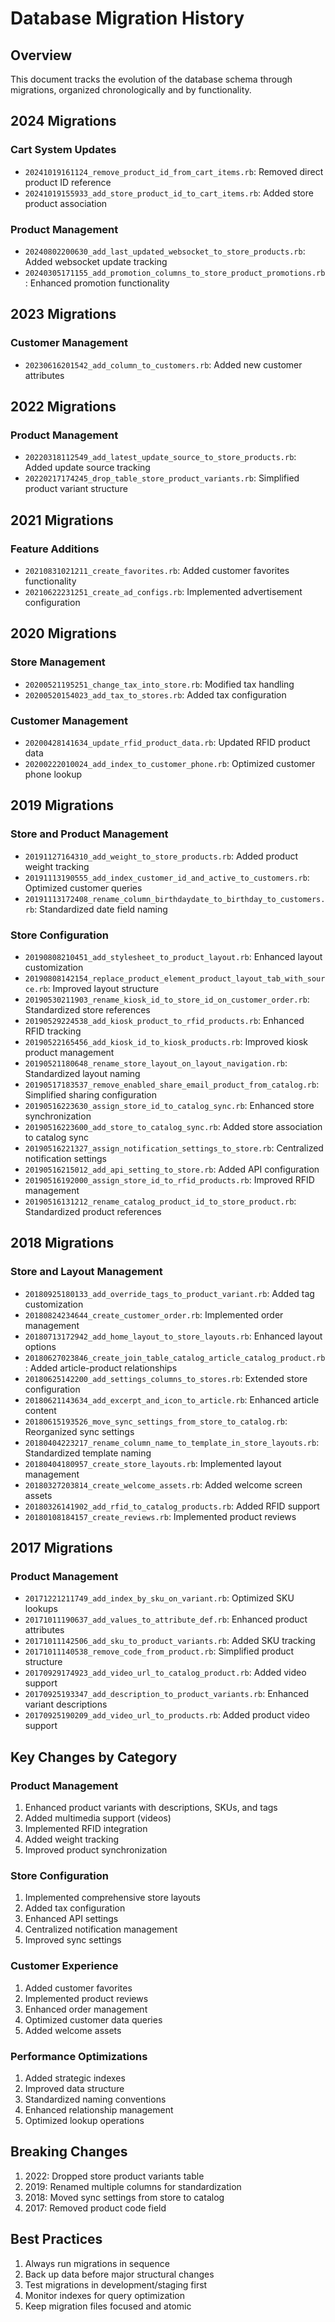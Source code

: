 # Database Migration History

## Overview
This document tracks the evolution of the database schema through migrations, organized chronologically and by functionality.

## 2024 Migrations

### Cart System Updates
- `20241019161124_remove_product_id_from_cart_items.rb`: Removed direct product ID reference
- `20241019155933_add_store_product_id_to_cart_items.rb`: Added store product association

### Product Management
- `20240802200630_add_last_updated_websocket_to_store_products.rb`: Added websocket update tracking
- `20240305171155_add_promotion_columns_to_store_product_promotions.rb`: Enhanced promotion functionality

## 2023 Migrations

### Customer Management
- `20230616201542_add_column_to_customers.rb`: Added new customer attributes

## 2022 Migrations

### Product Management
- `20220318112549_add_latest_update_source_to_store_products.rb`: Added update source tracking
- `20220217174245_drop_table_store_product_variants.rb`: Simplified product variant structure

## 2021 Migrations

### Feature Additions
- `20210831021211_create_favorites.rb`: Added customer favorites functionality
- `20210622231251_create_ad_configs.rb`: Implemented advertisement configuration

## 2020 Migrations

### Store Management
- `20200521195251_change_tax_into_store.rb`: Modified tax handling
- `20200520154023_add_tax_to_stores.rb`: Added tax configuration

### Customer Management
- `20200428141634_update_rfid_product_data.rb`: Updated RFID product data
- `20200222010024_add_index_to_customer_phone.rb`: Optimized customer phone lookup

## 2019 Migrations

### Store and Product Management
- `20191127164310_add_weight_to_store_products.rb`: Added product weight tracking
- `20191113190555_add_index_customer_id_and_active_to_customers.rb`: Optimized customer queries
- `20191113172408_rename_column_birthdaydate_to_birthday_to_customers.rb`: Standardized date field naming

### Store Configuration
- `20190808210451_add_stylesheet_to_product_layout.rb`: Enhanced layout customization
- `20190808142154_replace_product_element_product_layout_tab_with_source.rb`: Improved layout structure
- `20190530211903_rename_kiosk_id_to_store_id_on_customer_order.rb`: Standardized store references
- `20190529224538_add_kiosk_product_to_rfid_products.rb`: Enhanced RFID tracking
- `20190522165456_add_kiosk_id_to_kiosk_products.rb`: Improved kiosk product management
- `20190521180648_rename_store_layout_on_layout_navigation.rb`: Standardized layout naming
- `20190517183537_remove_enabled_share_email_product_from_catalog.rb`: Simplified sharing configuration
- `20190516223630_assign_store_id_to_catalog_sync.rb`: Enhanced store synchronization
- `20190516223600_add_store_to_catalog_sync.rb`: Added store association to catalog sync
- `20190516221327_assign_notification_settings_to_store.rb`: Centralized notification settings
- `20190516215012_add_api_setting_to_store.rb`: Added API configuration
- `20190516192000_assign_store_id_to_rfid_products.rb`: Improved RFID management
- `20190516131212_rename_catalog_product_id_to_store_product.rb`: Standardized product references

## 2018 Migrations

### Store and Layout Management
- `20180925180133_add_override_tags_to_product_variant.rb`: Added tag customization
- `20180824234644_create_customer_order.rb`: Implemented order management
- `20180713172942_add_home_layout_to_store_layouts.rb`: Enhanced layout options
- `20180627023846_create_join_table_catalog_article_catalog_product.rb`: Added article-product relationships
- `20180625142200_add_settings_columns_to_stores.rb`: Extended store configuration
- `20180621143634_add_excerpt_and_icon_to_article.rb`: Enhanced article content
- `20180615193526_move_sync_settings_from_store_to_catalog.rb`: Reorganized sync settings
- `20180404223217_rename_column_name_to_template_in_store_layouts.rb`: Standardized template naming
- `20180404180957_create_store_layouts.rb`: Implemented layout management
- `20180327203814_create_welcome_assets.rb`: Added welcome screen assets
- `20180326141902_add_rfid_to_catalog_products.rb`: Added RFID support
- `20180108184157_create_reviews.rb`: Implemented product reviews

## 2017 Migrations

### Product Management
- `20171221211749_add_index_by_sku_on_variant.rb`: Optimized SKU lookups
- `20171011190637_add_values_to_attribute_def.rb`: Enhanced product attributes
- `20171011142506_add_sku_to_product_variants.rb`: Added SKU tracking
- `20171011140538_remove_code_from_product.rb`: Simplified product structure
- `20170929174923_add_video_url_to_catalog_product.rb`: Added video support
- `20170925193347_add_description_to_product_variants.rb`: Enhanced variant descriptions
- `20170925190209_add_video_url_to_products.rb`: Added product video support

## Key Changes by Category

### Product Management
1. Enhanced product variants with descriptions, SKUs, and tags
2. Added multimedia support (videos)
3. Implemented RFID integration
4. Added weight tracking
5. Improved product synchronization

### Store Configuration
1. Implemented comprehensive store layouts
2. Added tax configuration
3. Enhanced API settings
4. Centralized notification management
5. Improved sync settings

### Customer Experience
1. Added customer favorites
2. Implemented product reviews
3. Enhanced order management
4. Optimized customer data queries
5. Added welcome assets

### Performance Optimizations
1. Added strategic indexes
2. Improved data structure
3. Standardized naming conventions
4. Enhanced relationship management
5. Optimized lookup operations

## Breaking Changes

1. 2022: Dropped store product variants table
2. 2019: Renamed multiple columns for standardization
3. 2018: Moved sync settings from store to catalog
4. 2017: Removed product code field

## Best Practices

1. Always run migrations in sequence
2. Back up data before major structural changes
3. Test migrations in development/staging first
4. Monitor indexes for query optimization
5. Keep migration files focused and atomic 